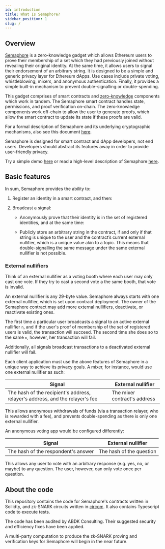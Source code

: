 ```yaml
---
id: introduction
title: What Is Semaphore?
sidebar_position: 1
slug: /
---
```


## Overview

[Semaphore](https://github.com/appliedzkp/semaphore) is a zero-knowledge gadget
which allows Ethereum users to prove their membership of a set which they had
previously joined without revealing their original identity. At the same time,
it allows users to signal their endorsement of an arbitrary string. It is
designed to be a simple and generic privacy layer for Ethereum dApps. Use cases
include private voting, whistleblowing, mixers, and anonymous authentication.
Finally, it provides a simple built-in mechanism to prevent double-signalling
or double-spending.

This gadget comprises of smart contracts and
[zero-knowledge](https://z.cash/technology/zksnarks/) components which work in
tandem. The Semaphore smart contract handles state, permissions, and proof
verification on-chain. The zero-knowledge components work off-chain to allow
the user to generate proofs, which allow the smart contract to update its state
if these proofs are valid.

For a formal description of Semaphore and its underlying cryptographic
mechanisms, also see this document
[here](https://github.com/appliedzkp/semaphore/tree/master/spec).

Semaphore is designed for smart contract and dApp developers, not end users.
Developers should abstract its features away in order to provide user-friendly
privacy.

Try a simple demo [here](https://weijiekoh.github.io/semaphore-ui/) or read a
high-level description of Semaphore
[here](https://medium.com/coinmonks/to-mixers-and-beyond-presenting-semaphore-a-privacy-gadget-built-on-ethereum-4c8b00857c9b).

## Basic features

In sum, Semaphore provides the ability to:

1. Register an identity in a smart contract, and then:

2. Broadcast a signal:

    - Anonymously prove that their identity is in the set of registered
      identities, and at the same time:

    - Publicly store an arbitrary string in the contract, if and only if that
      string is unique to the user and the contract’s current external
      nullifier, which is a unique value akin to a topic. This means that
      double-signalling the same message under the same external nullifier is
      not possible.

### External nullifiers

Think of an external nullifier as a voting booth where each user may only cast
one vote. If they try to cast a second vote a the same booth, that vote is
invalid.

An external nullifier is any 29-byte value. Semaphore always starts with one
external nullifier, which is set upon contract deployment. The owner of the
Semaphore contract may add more external nullifiers, deactivate, or reactivate
existing ones.

The first time a particular user broadcasts a signal to an active external
nullifier `n`, and if the user's proof of membership of the set of registered
users is valid, the transaction will succeed. The second time she does so to
the same `n`, however, her transaction will fail.

Additionally, all signals broadcast transactions to a deactivated external
nullifier will fail.

Each client application must use the above features of Semaphore in a unique
way to achieve its privacy goals. A mixer, for instance, would use one external
nullifier as such:

| Signal                                                                        | External nullifier           |
| ----------------------------------------------------------------------------- | ---------------------------- |
| The hash of the recipient's address, relayer's address, and the relayer's fee | The mixer contract's address |

This allows anonymous withdrawals of funds (via a transaction relayer, who is
rewarded with a fee), and prevents double-spending as there is only one
external nullifier.

An anonymous voting app would be configured differently:

| Signal                              | External nullifier       |
| ----------------------------------- | ------------------------ |
| The hash of the respondent's answer | The hash of the question |

This allows any user to vote with an arbitrary response (e.g. yes, no, or maybe)
to any question. The user, however, can only vote once per question.

## About the code

This repository contains the code for Semaphore's contracts written in
Soliidty, and zk-SNARK circuits written in
[circom](https://github.com/iden3/circom). It also contains Typescript code to
execute tests.

The code has been audited by ABDK Consulting. Their suggested security and
efficiency fixes have been applied.

A multi-party computation to produce the zk-SNARK proving and verification keys
for Semaphore will begin in the near future.
